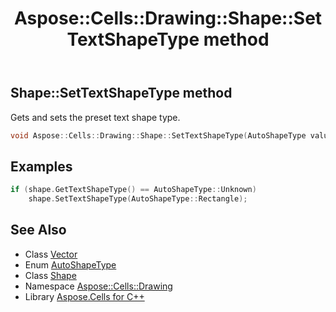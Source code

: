 ﻿---
title: Aspose::Cells::Drawing::Shape::SetTextShapeType method
linktitle: SetTextShapeType
second_title: Aspose.Cells for C++ API Reference
description: 'Aspose::Cells::Drawing::Shape::SetTextShapeType method. Gets and sets the preset text shape type in C++.'
type: docs
weight: 14800
url: /cpp/aspose.cells.drawing/shape/settextshapetype/
---
## Shape::SetTextShapeType method


Gets and sets the preset text shape type.

```cpp
void Aspose::Cells::Drawing::Shape::SetTextShapeType(AutoShapeType value)
```


## Examples


```cpp
if (shape.GetTextShapeType() == AutoShapeType::Unknown)
    shape.SetTextShapeType(AutoShapeType::Rectangle);
```

## See Also

* Class [Vector](../../../aspose.cells/vector/)
* Enum [AutoShapeType](../../autoshapetype/)
* Class [Shape](../)
* Namespace [Aspose::Cells::Drawing](../../)
* Library [Aspose.Cells for C++](../../../)
